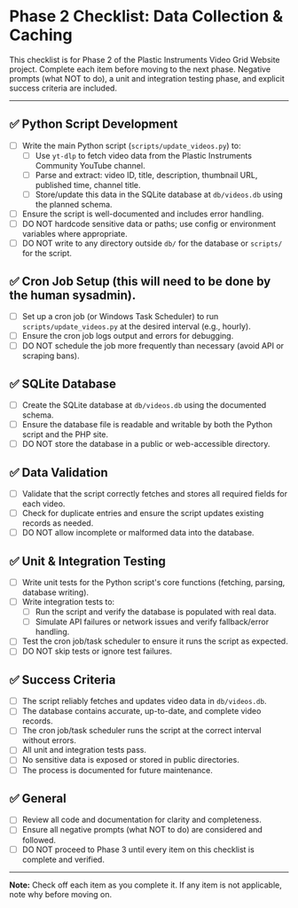 # Phase 2 Checklist: Data Collection & Caching

This checklist is for Phase 2 of the Plastic Instruments Video Grid Website project. Complete each item before moving to the next phase. Negative prompts (what NOT to do), a unit and integration testing phase, and explicit success criteria are included.

---

## ✅ Python Script Development
- [ ] Write the main Python script (`scripts/update_videos.py`) to:
    - [ ] Use `yt-dlp` to fetch video data from the Plastic Instruments Community YouTube channel.
    - [ ] Parse and extract: video ID, title, description, thumbnail URL, published time, channel title.
    - [ ] Store/update this data in the SQLite database at `db/videos.db` using the planned schema.
- [ ] Ensure the script is well-documented and includes error handling.
- [ ] DO NOT hardcode sensitive data or paths; use config or environment variables where appropriate.
- [ ] DO NOT write to any directory outside `db/` for the database or `scripts/` for the script.

## ✅ Cron Job Setup (this will need to be done by the human sysadmin).
- [ ] Set up a cron job (or Windows Task Scheduler) to run `scripts/update_videos.py` at the desired interval (e.g., hourly).
- [ ] Ensure the cron job logs output and errors for debugging.
- [ ] DO NOT schedule the job more frequently than necessary (avoid API or scraping bans).

## ✅ SQLite Database
- [ ] Create the SQLite database at `db/videos.db` using the documented schema.
- [ ] Ensure the database file is readable and writable by both the Python script and the PHP site.
- [ ] DO NOT store the database in a public or web-accessible directory.

## ✅ Data Validation
- [ ] Validate that the script correctly fetches and stores all required fields for each video.
- [ ] Check for duplicate entries and ensure the script updates existing records as needed.
- [ ] DO NOT allow incomplete or malformed data into the database.

## ✅ Unit & Integration Testing
- [ ] Write unit tests for the Python script's core functions (fetching, parsing, database writing).
- [ ] Write integration tests to:
    - [ ] Run the script and verify the database is populated with real data.
    - [ ] Simulate API failures or network issues and verify fallback/error handling.
- [ ] Test the cron job/task scheduler to ensure it runs the script as expected.
- [ ] DO NOT skip tests or ignore test failures.

## ✅ Success Criteria
- [ ] The script reliably fetches and updates video data in `db/videos.db`.
- [ ] The database contains accurate, up-to-date, and complete video records.
- [ ] The cron job/task scheduler runs the script at the correct interval without errors.
- [ ] All unit and integration tests pass.
- [ ] No sensitive data is exposed or stored in public directories.
- [ ] The process is documented for future maintenance.

## ✅ General
- [ ] Review all code and documentation for clarity and completeness.
- [ ] Ensure all negative prompts (what NOT to do) are considered and followed.
- [ ] DO NOT proceed to Phase 3 until every item on this checklist is complete and verified.

---

**Note:** Check off each item as you complete it. If any item is not applicable, note why before moving on. 